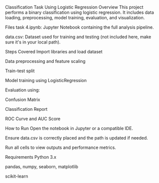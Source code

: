 Classification Task Using Logistic Regression
Overview
This project performs a binary classification using logistic regression. It includes data loading, preprocessing, model training, evaluation, and visualization.

Files
task 4.ipynb: Jupyter Notebook containing the full analysis pipeline.

data.csv: Dataset used for training and testing (not included here, make sure it's in your local path).

Steps Covered
Import libraries and load dataset

Data preprocessing and feature scaling

Train-test split

Model training using LogisticRegression

Evaluation using:

Confusion Matrix

Classification Report

ROC Curve and AUC Score

How to Run
Open the notebook in Jupyter or a compatible IDE.

Ensure data.csv is correctly placed and the path is updated if needed.

Run all cells to view outputs and performance metrics.

Requirements
Python 3.x

pandas, numpy, seaborn, matplotlib

scikit-learn
